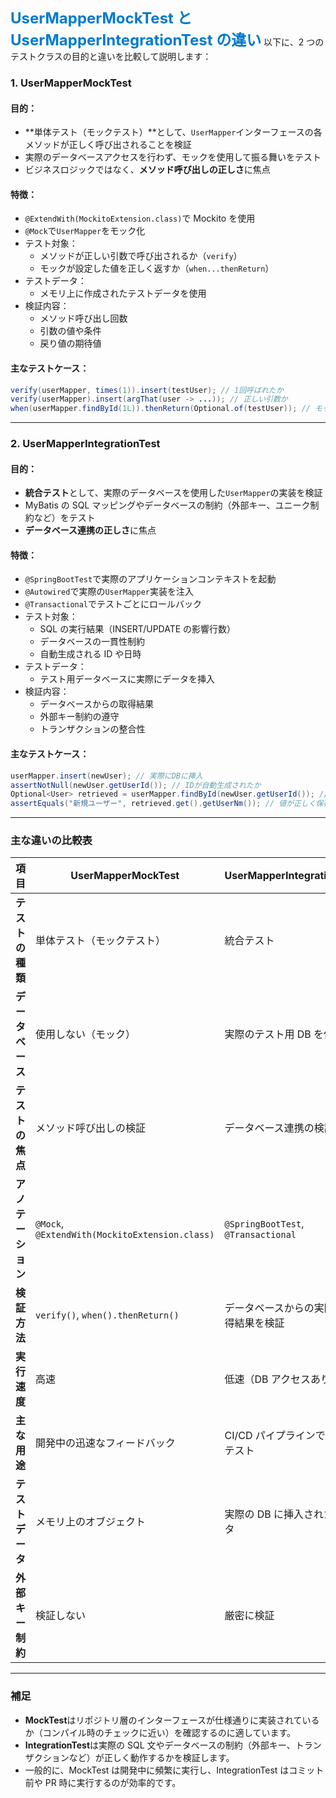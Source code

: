 <span style="color: #007acc; font-weight: bold; font-size: 1.5rem;">UserMapperMockTest と UserMapperIntegrationTest の違い</span>
以下に、2 つのテストクラスの目的と違いを比較して説明します：

### 1. **UserMapperMockTest**

#### 目的：

- **単体テスト（モックテスト）**として、`UserMapper`インターフェースの各メソッドが正しく呼び出されることを検証
- 実際のデータベースアクセスを行わず、モックを使用して振る舞いをテスト
- ビジネスロジックではなく、**メソッド呼び出しの正しさ**に焦点

#### 特徴：

- `@ExtendWith(MockitoExtension.class)`で Mockito を使用
- `@Mock`で`UserMapper`をモック化
- テスト対象：
  - メソッドが正しい引数で呼び出されるか（`verify`）
  - モックが設定した値を正しく返すか（`when...thenReturn`）
- テストデータ：
  - メモリ上に作成されたテストデータを使用
- 検証内容：
  - メソッド呼び出し回数
  - 引数の値や条件
  - 戻り値の期待値

#### 主なテストケース：

```java
verify(userMapper, times(1)).insert(testUser); // 1回呼ばれたか
verify(userMapper).insert(argThat(user -> ...)); // 正しい引数か
when(userMapper.findById(1L)).thenReturn(Optional.of(testUser)); // モックの振る舞い設定
```

---

### 2. **UserMapperIntegrationTest**

#### 目的：

- **統合テスト**として、実際のデータベースを使用した`UserMapper`の実装を検証
- MyBatis の SQL マッピングやデータベースの制約（外部キー、ユニーク制約など）をテスト
- **データベース連携の正しさ**に焦点

#### 特徴：

- `@SpringBootTest`で実際のアプリケーションコンテキストを起動
- `@Autowired`で実際の`UserMapper`実装を注入
- `@Transactional`でテストごとにロールバック
- テスト対象：
  - SQL の実行結果（INSERT/UPDATE の影響行数）
  - データベースの一貫性制約
  - 自動生成される ID や日時
- テストデータ：
  - テスト用データベースに実際にデータを挿入
- 検証内容：
  - データベースからの取得結果
  - 外部キー制約の遵守
  - トランザクションの整合性

#### 主なテストケース：

```java
userMapper.insert(newUser); // 実際にDBに挿入
assertNotNull(newUser.getUserId()); // IDが自動生成されたか
Optional<User> retrieved = userMapper.findById(newUser.getUserId()); // DBから再取得
assertEquals("新規ユーザー", retrieved.get().getUserNm()); // 値が正しく保存されたか
```

---

### 主な違いの比較表

| 項目               | UserMapperMockTest                             | UserMapperIntegrationTest              |
| ------------------ | ---------------------------------------------- | -------------------------------------- |
| **テストの種類**   | 単体テスト（モックテスト）                     | 統合テスト                             |
| **データベース**   | 使用しない（モック）                           | 実際のテスト用 DB を使用               |
| **テストの焦点**   | メソッド呼び出しの検証                         | データベース連携の検証                 |
| **アノテーション** | `@Mock`, `@ExtendWith(MockitoExtension.class)` | `@SpringBootTest`, `@Transactional`    |
| **検証方法**       | `verify()`, `when().thenReturn()`              | データベースからの実際の取得結果を検証 |
| **実行速度**       | 高速                                           | 低速（DB アクセスあり）                |
| **主な用途**       | 開発中の迅速なフィードバック                   | CI/CD パイプラインでの結合テスト       |
| **テストデータ**   | メモリ上のオブジェクト                         | 実際の DB に挿入されたデータ           |
| **外部キー制約**   | 検証しない                                     | 厳密に検証                             |

---

### 補足

- **MockTest**はリポジトリ層のインターフェースが仕様通りに実装されているか（コンパイル時のチェックに近い）を確認するのに適しています。
- **IntegrationTest**は実際の SQL 文やデータベースの制約（外部キー、トランザクションなど）が正しく動作するかを検証します。
- 一般的に、MockTest は開発中に頻繁に実行し、IntegrationTest はコミット前や PR 時に実行するのが効率的です。
